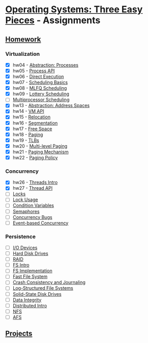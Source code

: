 # [Operating Systems: Three Easy Pieces](https://pages.cs.wisc.edu/~remzi/OSTEP/) - Assignments

## [Homework](https://github.com/remzi-arpacidusseau/ostep-homework/)

### Virtualization

- [x] hw04 - [Abstraction: Processes](http://www.cs.wisc.edu/~remzi/OSTEP/cpu-intro.pdf)
- [x] hw05 - [Process API](http://www.cs.wisc.edu/~remzi/OSTEP/cpu-api.pdf)
- [x] hw06 - [Direct Execution](http://www.cs.wisc.edu/~remzi/OSTEP/cpu-mechanisms.pdf)
- [x] hw07 - [Scheduling Basics](http://www.cs.wisc.edu/~remzi/OSTEP/cpu-sched.pdf)
- [x] hw08 - [MLFQ Scheduling](http://www.cs.wisc.edu/~remzi/OSTEP/cpu-sched-mlfq.pdf)
- [x] hw09 - [Lottery Scheduling](http://www.cs.wisc.edu/~remzi/OSTEP/cpu-sched-lottery.pdf)
- [ ] [Multiprocessor Scheduling](http://www.cs.wisc.edu/~remzi/OSTEP/cpu-sched-multi.pdf)
- [x] hw13 - [Abstraction: Address Spaces](http://www.cs.wisc.edu/~remzi/OSTEP/vm-intro.pdf)
- [x] hw14 - [VM API](http://www.cs.wisc.edu/~remzi/OSTEP/vm-api.pdf)
- [x] hw15 - [Relocation](http://www.cs.wisc.edu/~remzi/OSTEP/vm-mechanism.pdf)
- [x] hw16 - [Segmentation](http://www.cs.wisc.edu/~remzi/OSTEP/vm-segmentation.pdf)
- [x] hw17 - [Free Space](http://www.cs.wisc.edu/~remzi/OSTEP/vm-freespace.pdf)
- [x] hw18 - [Paging](http://www.cs.wisc.edu/~remzi/OSTEP/vm-paging.pdf)
- [x] hw19 - [TLBs](http://www.cs.wisc.edu/~remzi/OSTEP/vm-tlbs.pdf)
- [x] hw20 - [Multi-level Paging](http://www.cs.wisc.edu/~remzi/OSTEP/vm-smalltables.pdf)
- [x] hw21 - [Paging Mechanism](http://www.cs.wisc.edu/~remzi/OSTEP/vm-beyondphys.pdf)
- [x] hw22 - [Paging Policy](http://www.cs.wisc.edu/~remzi/OSTEP/vm-beyondphys-policy.pdf)

### Concurrency

- [x] hw26 - [Threads Intro](http://www.cs.wisc.edu/~remzi/OSTEP/threads-intro.pdf)
- [x] hw27 - [Thread API](http://www.cs.wisc.edu/~remzi/OSTEP/threads-api.pdf)
- [ ] [Locks](http://www.cs.wisc.edu/~remzi/OSTEP/threads-locks.pdf)
- [ ] [Lock Usage](http://www.cs.wisc.edu/~remzi/OSTEP/threads-locks-usage.pdf)
- [ ] [Condition Variables](http://www.cs.wisc.edu/~remzi/OSTEP/threads-cv.pdf)
- [ ] [Semaphores](http://www.cs.wisc.edu/~remzi/OSTEP/threads-sema.pdf)
- [ ] [Concurrency Bugs](http://www.cs.wisc.edu/~remzi/OSTEP/threads-bugs.pdf)
- [ ] [Event-based Concurrency](http://www.cs.wisc.edu/~remzi/OSTEP/threads-events.pdf)

### Persistence

- [ ] [I/O Devices](http://www.cs.wisc.edu/~remzi/OSTEP/file-devices.pdf)
- [ ] [Hard Disk Drives](http://www.cs.wisc.edu/~remzi/OSTEP/file-disks.pdf)
- [ ] [RAID](http://www.cs.wisc.edu/~remzi/OSTEP/file-raid.pdf)
- [ ] [FS Intro](http://www.cs.wisc.edu/~remzi/OSTEP/file-intro.pdf)
- [ ] [FS Implementation](http://www.cs.wisc.edu/~remzi/OSTEP/file-implementation.pdf)
- [ ] [Fast File System](http://www.cs.wisc.edu/~remzi/OSTEP/file-ffs.pdf)
- [ ] [Crash Consistency and Journaling](http://www.cs.wisc.edu/~remzi/OSTEP/file-journaling.pdf)
- [ ] [Log-Structured File Systems](http://www.cs.wisc.edu/~remzi/OSTEP/file-lfs.pdf)
- [ ] [Solid-State Disk Drives](http://www.cs.wisc.edu/~remzi/OSTEP/file-ssd.pdf)
- [ ] [Data Integrity](http://www.cs.wisc.edu/~remzi/OSTEP/file-integrity.pdf)
- [ ] [Distributed Intro](http://www.cs.wisc.edu/~remzi/OSTEP/dist-intro.pdf)
- [ ] [NFS](http://www.cs.wisc.edu/~remzi/OSTEP/dist-nfs.pdf)
- [ ] [AFS](http://www.cs.wisc.edu/~remzi/OSTEP/dist-afs.pdf)

## [Projects](https://github.com/remzi-arpacidusseau/ostep-projects)
